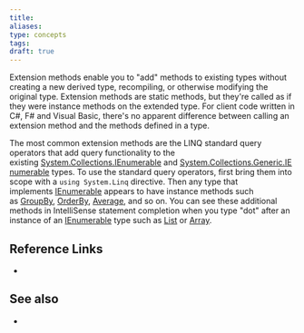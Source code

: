 ```yaml
---
title: 
aliases: 
type: concepts
tags: 
draft: true
---
```


Extension methods enable you to "add" methods to existing types without creating a new derived type, recompiling, or otherwise modifying the original type. Extension methods are static methods, but they're called as if they were instance methods on the extended type. For client code written in C#, F# and Visual Basic, there's no apparent difference between calling an extension method and the methods defined in a type.

The most common extension methods are the LINQ standard query operators that add query functionality to the existing [System.Collections.IEnumerable](https://learn.microsoft.com/en-us/dotnet/api/system.collections.ienumerable) and [System.Collections.Generic.IEnumerable<T>](https://learn.microsoft.com/en-us/dotnet/api/system.collections.generic.ienumerable-1) types. To use the standard query operators, first bring them into scope with a `using System.Linq` directive. Then any type that implements [IEnumerable<T>](https://learn.microsoft.com/en-us/dotnet/api/system.collections.generic.ienumerable-1) appears to have instance methods such as [GroupBy](https://learn.microsoft.com/en-us/dotnet/api/system.linq.enumerable.groupby), [OrderBy](https://learn.microsoft.com/en-us/dotnet/api/system.linq.enumerable.orderby), [Average](https://learn.microsoft.com/en-us/dotnet/api/system.linq.enumerable.average), and so on. You can see these additional methods in IntelliSense statement completion when you type "dot" after an instance of an [IEnumerable<T>](https://learn.microsoft.com/en-us/dotnet/api/system.collections.generic.ienumerable-1) type such as [List<T>](https://learn.microsoft.com/en-us/dotnet/api/system.collections.generic.list-1) or [Array](https://learn.microsoft.com/en-us/dotnet/api/system.array).

## Reference Links

- 

## See also

- 